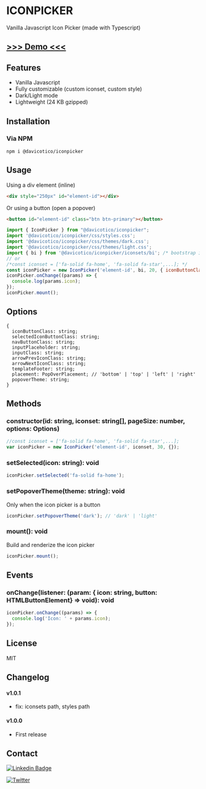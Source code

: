 # ICONPICKER
Vanilla Javascript Icon Picker (made with Typescript)

## [>>> Demo <<<](https://davidticona.com/demos/javascript-iconpicker/)

## Features

* Vanilla Javascript
* Fully customizable (custom iconset, custom style)
* Dark/Light mode
* Lightweight (24 KB gzipped)

## Installation

### Via NPM

```
npm i @davicotico/iconpicker
```

## Usage

Using a div element (inline)

```html
<div style="250px" id="element-id"></div>
```

Or using a button (open a popover)

```html
<button id="element-id" class="btn btn-primary"></button>
```

```javascript
import { IconPicker } from "@davicotico/iconpicker";
import '@davicotico/iconpicker/css/styles.css';
import '@davicotico/iconpicker/css/themes/dark.css';
import '@davicotico/iconpicker/css/themes/light.css';
import { bi } from '@davicotico/iconpicker/iconsets/bi'; /* bootstrap iconset */
// or
/*const iconset = ['fa-solid fa-home', 'fa-solid fa-star',...]; */
const iconPicker = new IconPicker('element-id', bi, 20, { iconButtonClass: 'btn btn-secondary' });
iconPicker.onChange((params) => {
  console.log(params.icon);
});
iconPicker.mount();
```
## Options

```
{
  iconButtonClass: string;
  selectedIconButtonClass: string;
  navButtonClass: string;
  inputPlaceholder: string;
  inputClass: string;
  arrowPrevIconClass: string;
  arrowNextIconClass: string;
  templateFooter: string;
  placement: PopOverPlacement; // 'bottom' | 'top' | 'left' | 'right'
  popoverTheme: string;
}
```

## Methods

### constructor(id: string, iconset: string[], pageSize: number, options: Options)

```javascript
//const iconset = ['fa-solid fa-home', 'fa-solid fa-star',...];
var iconPicker = new IconPicker('element-id', iconset, 30, {});
```

### setSelected(icon: string): void

```javascript
iconPicker.setSelected('fa-solid fa-home');
```

### setPopoverTheme(theme: string): void

Only when the icon picker is a button

```javascript
iconPicker.setPopoverTheme('dark'); // 'dark' | 'light'
```

### mount(): void
Build and renderize the icon picker

```javascript
iconPicker.mount();
```

## Events

### onChange(listener: (param: { icon: string, button: HTMLButtonElement} => void): void

```javascript
iconPicker.onChange((params) => {
  console.log('Icon: ' + params.icon);
});
```
## License

MIT

## Changelog

#### v1.0.1
* fix: iconsets path, styles path

#### v1.0.0
* First release

## Contact

[![Linkedin Badge](https://img.shields.io/badge/Linkedin-%230077B5.svg?style=for-the-badge&logo=linkedin&logoColor=white)](https://www.linkedin.com/in/david-ticona-saravia/)

[![Twitter](https://img.shields.io/twitter/url?url=https://x.com/davicotico?style=social&label=Follow%20%40davicotico)](https://x.com/davicotico)
